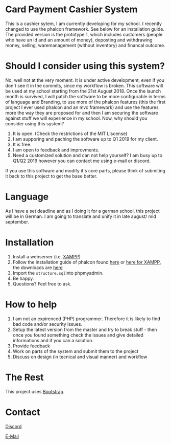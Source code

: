 # Card Payment Cashier System
This is a cashier sytem, I am currently developing for my school. I recently changed to use the phalcon framework. See below for an installation guide. The provided version is the prototype 1, which includes customers (people who have an id and an amount of money), deposting and withdrawing money, selling, waremanagement (without inventory) and financal outcome.

# Should I consider using this system? #
No, well not at the very moment. It is under active development, even if you don't see it in the commits, since my workflow is broken. This software will be used at my school starting from the 21st August 2018. Once the launch month is survived, I will patch the software to be more configurable in terms of language and Branding, to use more of the phalcon features (this the first project I ever used phalcon and an mvc framework) and use the features more the way they are proposed for and then I am securing the software against stuff we will experience in my school. Now, why should you consider using this system?
1. It is open. (Check the restrictions of the MIT Liscense)
2. I am supporing and paching the software up to Q1 2019 for my client.
3. It is free.
4. I am open to feedback and improvments.
5. Need a customized solution and can not help yourself? I am busy up to Q1/Q2 2019 however you can contact me using e-mail or discord.

If you use this software and modify it's core parts, please think of submiting it back to this project to get the base better.

# Language #
As I have a set deadline and as I doing it for a german school, this project will be in German. I am going to translate and unify it in late august/ mid september.

# Installation #
1. Install a webserver (i.e. [XAMPP](https://www.apachefriends.org/index.html))
2. Follow the installation guide of phalcon found [here](https://github.com/phalcon/cphalcon) or [here for XAMPP](https://docs.phalconphp.com/en/3.3/webserver-xampp), the downloads are [here](https://github.com/phalcon/cphalcon/releases/tag/v3.4.0)
3. Import the `structure.sql`into phpmyadmin.
4. Be happy. 
3. Questions? Feel free to ask.

# How to help #
1. I am not an expirenced (PHP) programmer. Therefore it is likely to find bad code and/or security issues.
2. Setup the latest version from the master and try to break stuff - then once you found something check the issues and give detailed informations and if you can a solution.
3. Provide feedback
4. Work on parts of the system and submit them to the project
5. Discuss on design (in tecnical and visual manner) and workflow

# The Rest #
This project uses [Bootstrap](https://github.com/twbs/bootstrap/).

# Contact #
[Discord](https://discord.gg/hVZAzyr)

[E-Mail](mailto:johawitt@outlook.de)
